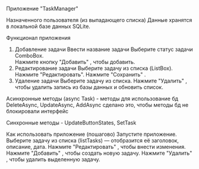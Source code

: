 ﻿Приложение "TaskManager" 
 
Назначенного пользователя (из выпадающего списка)
Данные хранятся в локальной базе данных SQLite.

Функционал приложения
1. Добавление задачи
Ввести название задачи
Выберите статус задачи ComboBox.  
Нажмите кнопку "Добавить" , чтобы добавить.
3. Редактирование задачи
Выберите задачу из списка (ListBox).
Нажмите "Редактировать".
Нажмите "Сохранить" .
4. Удаление задачи
Выберите задачу из списка.
Нажмите "Удалить" , чтобы удалить запись из базы данных и обновить список.

Асинхронные методы (async Task) - методы для использование бд DeleteAsync, UpdateAsync, AddAsync
сделано это, чтобы методы бд не блокировали интерфейс

Синхронные методы - UpdateButtonStates, SetTask

Как использовать приложение (пошагово)
Запустите приложение.
Выберите задачу из списка (listTasks) — отобразится её заголовок, описание, дата.
Нажмите "Редактировать" , чтобы внести изменения.
Нажмите "Добавить" , чтобы создать новую задачу.
Нажмите "Удалить" , чтобы удалить выделенную задачу.

